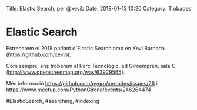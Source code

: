 Title: Elastic Search, per @xevib
Date: 2018-01-13 10:20
Category: Trobades

# Elastic Search

Estrenarem el 2018 parlant d'Elastic Search amb en Xevi Barnada (https://github.com/xevib).

Com sempre, ens trobarem al Parc Tecnològic, ed Giroemprèn, sala C (http://www.openstreetmap.org/way/63929565).

Més informació https://github.com/pygrn/xerrades/issues/26 i https://www.meetup.com/PythonGirona/events/246264474

#ElasticSearch, #searching, #indexing

